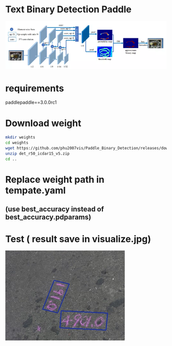 # Text Binary Detection Paddle
![plot](images/db_net.png)
# requirements
paddlepaddle==3.0.0rc1
# Download weight 
```bash
mkdir weights
cd weights
wget https://github.com/phu2007vis/Paddle_Binary_Detection/releases/download/sdsd/det_r50_icdar15_v5.zip
unzip det_r50_icdar15_v5.zip
cd ..
```
# Replace weight path in tempate.yaml
## (use best_accuracy instead of best_accuracy.pdparams)
# Test ( result save in visualize.jpg)

![plot](images/visualize.jpg)
